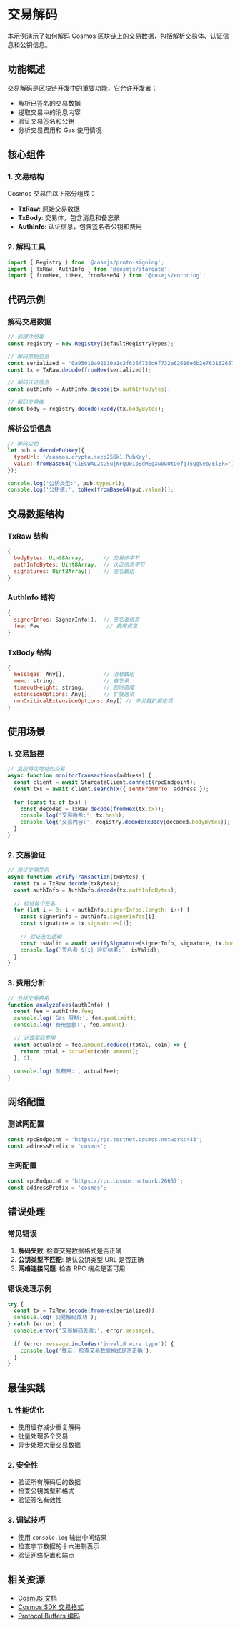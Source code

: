 # 交易解码

本示例演示了如何解码 Cosmos 区块链上的交易数据，包括解析交易体、认证信息和公钥信息。

## 功能概述

交易解码是区块链开发中的重要功能，它允许开发者：

- 解析已签名的交易数据
- 提取交易中的消息内容
- 验证交易签名和公钥
- 分析交易费用和 Gas 使用情况

## 核心组件

### 1. 交易结构

Cosmos 交易由以下部分组成：

- **TxRaw**: 原始交易数据
- **TxBody**: 交易体，包含消息和备忘录
- **AuthInfo**: 认证信息，包含签名者公钥和费用

### 2. 解码工具

```javascript
import { Registry } from '@cosmjs/proto-signing';
import { TxRaw, AuthInfo } from '@cosmjs/stargate';
import { fromHex, toHex, fromBase64 } from '@cosmjs/encoding';
```

## 代码示例

### 解码交易数据

```javascript
// 创建注册表
const registry = new Registry(defaultRegistryTypes);

// 解码原始交易
const serialized = '0a95010a92010a1c2f636f736d6f732e62616e6b2e763162657461312e4d736753656e64...';
const tx = TxRaw.decode(fromHex(serialized));

// 解码认证信息
const authInfo = AuthInfo.decode(tx.authInfoBytes);

// 解码交易体
const body = registry.decodeTxBody(tx.bodyBytes);
```

### 解析公钥信息

```javascript
// 解码公钥
let pub = decodePubkey({
  typeUrl: '/cosmos.crypto.secp256k1.PubKey',
  value: fromBase64('CiECWAL2sGSujNFQU0IpBdMEgXw0GOtOefgT5QgSeo/El8k='),
});

console.log('公钥类型:', pub.typeUrl);
console.log('公钥值:', toHex(fromBase64(pub.value)));
```

## 交易数据结构

### TxRaw 结构

```javascript
{
  bodyBytes: Uint8Array,      // 交易体字节
  authInfoBytes: Uint8Array,  // 认证信息字节
  signatures: Uint8Array[]    // 签名数组
}
```

### AuthInfo 结构

```javascript
{
  signerInfos: SignerInfo[],  // 签名者信息
  fee: Fee                     // 费用信息
}
```

### TxBody 结构

```javascript
{
  messages: Any[],            // 消息数组
  memo: string,               // 备忘录
  timeoutHeight: string,      // 超时高度
  extensionOptions: Any[],    // 扩展选项
  nonCriticalExtensionOptions: Any[] // 非关键扩展选项
}
```

## 使用场景

### 1. 交易监控

```javascript
// 监控特定地址的交易
async function monitorTransactions(address) {
  const client = await StargateClient.connect(rpcEndpoint);
  const txs = await client.searchTx({ sentFromOrTo: address });
  
  for (const tx of txs) {
    const decoded = TxRaw.decode(fromHex(tx.tx));
    console.log('交易哈希:', tx.hash);
    console.log('交易内容:', registry.decodeTxBody(decoded.bodyBytes));
  }
}
```

### 2. 交易验证

```javascript
// 验证交易签名
async function verifyTransaction(txBytes) {
  const tx = TxRaw.decode(txBytes);
  const authInfo = AuthInfo.decode(tx.authInfoBytes);
  
  // 验证每个签名
  for (let i = 0; i < authInfo.signerInfos.length; i++) {
    const signerInfo = authInfo.signerInfos[i];
    const signature = tx.signatures[i];
    
    // 验证签名逻辑
    const isValid = await verifySignature(signerInfo, signature, tx.bodyBytes);
    console.log(`签名者 ${i} 验证结果:`, isValid);
  }
}
```

### 3. 费用分析

```javascript
// 分析交易费用
function analyzeFees(authInfo) {
  const fee = authInfo.fee;
  console.log('Gas 限制:', fee.gasLimit);
  console.log('费用金额:', fee.amount);
  
  // 计算实际费用
  const actualFee = fee.amount.reduce((total, coin) => {
    return total + parseInt(coin.amount);
  }, 0);
  
  console.log('总费用:', actualFee);
}
```

## 网络配置

### 测试网配置

```javascript
const rpcEndpoint = 'https://rpc.testnet.cosmos.network:443';
const addressPrefix = 'cosmos';
```

### 主网配置

```javascript
const rpcEndpoint = 'https://rpc.cosmos.network:26657';
const addressPrefix = 'cosmos';
```

## 错误处理

### 常见错误

1. **解码失败**: 检查交易数据格式是否正确
2. **公钥类型不匹配**: 确认公钥类型 URL 是否正确
3. **网络连接问题**: 检查 RPC 端点是否可用

### 错误处理示例

```javascript
try {
  const tx = TxRaw.decode(fromHex(serialized));
  console.log('交易解码成功');
} catch (error) {
  console.error('交易解码失败:', error.message);
  
  if (error.message.includes('invalid wire type')) {
    console.log('提示: 检查交易数据格式是否正确');
  }
}
```

## 最佳实践

### 1. 性能优化

- 使用缓存减少重复解码
- 批量处理多个交易
- 异步处理大量交易数据

### 2. 安全性

- 验证所有解码后的数据
- 检查公钥类型和格式
- 验证签名有效性

### 3. 调试技巧

- 使用 `console.log` 输出中间结果
- 检查字节数据的十六进制表示
- 验证网络配置和端点

## 相关资源

- [CosmJS 文档](https://github.com/cosmos/cosmjs)
- [Cosmos SDK 交易格式](https://docs.cosmos.network/)
- [Protocol Buffers 编码](https://developers.google.com/protocol-buffers)
